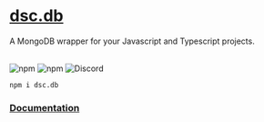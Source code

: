 # [dsc.db](https://www.npmjs.com/dsc.db)

A MongoDB wrapper for your Javascript and Typescript projects.

<div style="display: inline-block"><br>
  <img alt="npm" src="https://img.shields.io/npm/v/dsc.db?style=flat-square">
  <img alt="npm" src="https://img.shields.io/npm/dt/dsc.db?style=flat-square">
  <img alt="Discord" src="https://img.shields.io/discord/782722663549763585?color=5865F2&logo=discord&logoColor=white&style=flat-square">
</div>
<br>

```
npm i dsc.db
```

### [Documentation](https://docs.dema.city/dsc.db)
